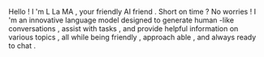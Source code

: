 Hello !  I 'm  L La MA ,  your  friendly  AI  friend .  Short  on  time ?  No  worries !  I 'm  an  innovative  language  model  designed  to  generate  human -like  conversations ,  assist  with  tasks ,  and  provide  helpful  information  on  various  topics ,  all  while  being  friendly ,  approach able ,  and  always  ready  to  chat .
